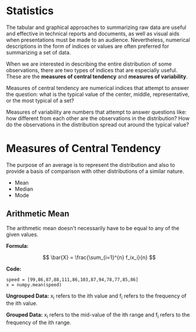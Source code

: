 # Statistics

The tabular and graphical approaches to summarizing raw data are useful and effective in technical reports and documents, as well as visual aids when presentations must be made to an audience. Nevertheless, numerical descriptions in the form of indices or values are often preferred for summarizing a set of data.

When we are interested in describing the entire distribution of some observations, there are two types of indices that are especially useful. These are the __measures of central tendency__ and __measures of variability__.

Measures of central tendency are numerical indices that attempt to answer the question: what is the typical value of the center, middle, representative, or the most typical of a set?

Measures of variability are numbers that attempt to answer questions like: how different from each other are the observations in the distribution? How do the observations in the distribution spread out around the typical value?

# Measures of Central Tendency

The purpose of an average is to represent the distribution and also to provide a basis of comparison with other distributions of a similar nature.

- Mean
- Median
- Mode

## Arithmetic Mean

The arithmetic mean doesn't necessarily have to be equal to any of the given values.

__Formula:__

$$ \bar{X} = \frac{\sum_{i=1}^{n} f_ix_i}{n} $$

__Code:__
```
speed = [99,86,87,88,111,86,103,87,94,78,77,85,86]
x = numpy.mean(speed)
```

__Ungrouped Data:__ x<sub>i</sub> refers to the ith value and f<sub>i</sub> refers to the frequency of the ith value.

__Grouped Data:__ x<sub>i</sub> refers to the mid-value of the ith range and f<sub>i</sub> refers to the frequency of the ith range.